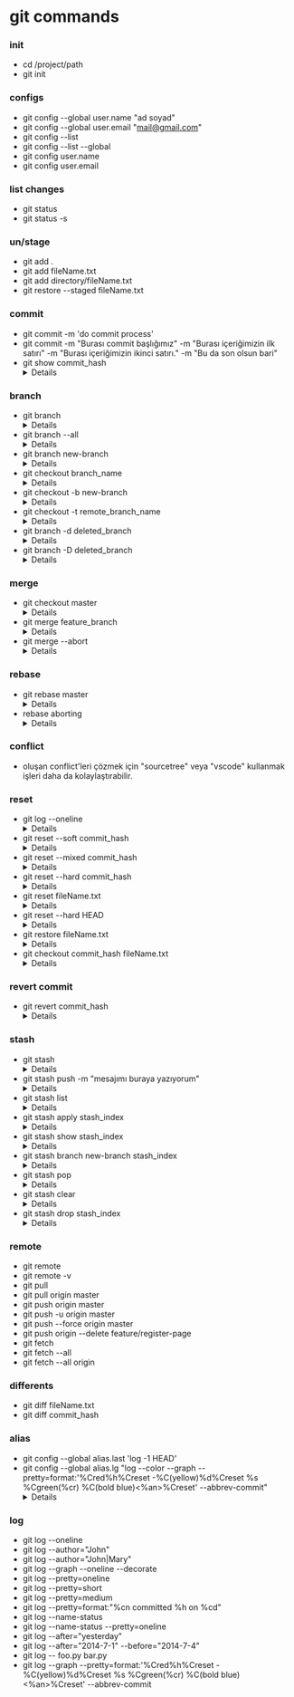 # git commands

### init

- cd /project/path
- git init

### configs

- git config --global user.name "ad soyad"
- git config --global user.email "mail@gmail.com"
- git config --list
- git config --list --global
- git config user.name
- git config user.email

### list changes

- git status
- git status -s

### un/stage

- git add .
- git add fileName.txt
- git add directory/fileName.txt
- git restore --staged fileName.txt

### commit

- git commit -m 'do commit process'
- git commit -m "Burası commit başlığımız" -m "Burası içeriğimizin ilk satırı" -m "Burası içeriğimizin ikinci satırı." -m "Bu da son olsun bari"
- git show commit_hash
    <details>
    belirttiğimiz commit_hash'e sahip olan commit'in ayrıntılarını gösterir.
    </details>

### branch

- git branch
    <details>
    branch'ları listeler
    </details>
- git branch --all
    <details>
    remote'daki branchler ile beraber listeler
    </details>
- git branch new-branch
    <details>
    yeni branch oluşturur.
    </details>
- git checkout branch_name
    <details>
    belirtilen branch'e geçiş yapar.
    </details>
- git checkout -b new-branch
    <details>
    branch oluşturur ve geçiş yapar.
    </details>
- git checkout -t remote_branch_name
    <details>
    remote'da oluşturulan branch'i pull ile local repoya aldıktan sonra üzerinde işlem yapabilmek için remote branch'in ismiyle aynı olan bir branch oluşturur ve yapılan işlemleri pull ettiğimizde remote'daki branch'i günceller
    </details>
- git branch -d deleted_branch
    <details>
    branch'i siler.
    </details>
- git branch -D deleted_branch
    <details>
    büyük D, silmeye zorlar (force). merge yapmadan silmek istiyorsanız force işlemi uygulamalısınız. yani yazdığınız kodları merge edip etmemenizi umursamaz. yazdıklarınız kaybolur.
    </details>

### merge

- git checkout master
    <details>
    önce master branch'ine geçiş yapıyoruz. 
    </details>
- git merge feature_branch
    <details>
    şimdi ise feature_branch'ini bulunduğumuz branch'a (master) merge ediyoruz. feature_branch'da yapılan tüm değişiklikler master branch'ine gelmiş oldu.
    </details>
- git merge --abort
    <details>
    conflict oluştuğu zaman merge işlemini iptal etmek istersek kullanabiliriz. 
    </details>

### rebase

- git rebase master
    <details>
    develop branch'ine geçip master branch'ini rebase uygulamak için kullanılır. 
    </details>
- rebase aborting
    <details>
    öncelikle "git reflog" ile rebase işleminin başlatıldığı kaydı buluyoruz. daha sonra bir önceki kaydın id'sini kopyalıyoruz. "git reset id" işlemini uygulayarak rebase işlemini iptal edilir.
    </details>

### conflict

- oluşan conflict'leri çözmek için "sourcetree" veya "vscode" kullanmak işleri daha da kolaylaştırabilir.

### reset

- git log --oneline
    <details>
    commit hash'ini almak için 
    </details>
- git reset --soft commit_hash
    <details>
    --soft parametresi yaptığınız değişiklikleri korur ve staged halde tutar. commit mesajını yanlış yazdıysanız bu işlemi uyguladıktan sonra commit mesajınızı yeniden yazıp commit edebilirsiniz. 
    </details>
- git reset --mixed commit_hash
    <details>
    --mixed parametresi ile yaptığımız commit'i geri alırız ve yaptığımız değişiklikler staged edilmemiş olarak gelir. yani "git add file_name.txt" komutuyla staged edip commit etmemiz gerekir.
    </details>
- git reset --hard commit_hash
    <details>
    --hard parametresiyle çalıştırırsanız yaptığınız tüm değişiklikleri silerek belirtilen commit'e gidersiniz. zamanda yolculuk yaptırır. kullanması tehlikelidir çünkü yaptığınız önemli bir şey varsa boşa gider. kullanırken DİKKATLİ OLUNUZ. 
    </details>
- git reset fileName.txt
    <details>
    stage edilen dosyayı unstaged eder. yani "git add fileName.txt" işleminin tam tersini yapar.
    </details>
- git reset --hard HEAD
    <details>
    yaptığımız tüm değişiklikleri geri alır. örneğin iki tane dosya üzerinde değişiklik yaptık ve bu değişiklikleri geri almak istiyoruz. o zaman bu komutu kullanabiliriz.
    </details>
- git restore fileName.txt
    <details>
    tüm değişiklikleri geri almak yerine sadece bir dosyadaki değişiklikleri geri almak isteyebiliriz. bunun için "restore" sözcüğünü kullanabilir. "git restore ." kullanarak yine tüm dosyalardaki değişiklikleri geri alabiliriz.
    </details>
- git checkout commit_hash fileName.txt
    <details>
    belirttiğimiz commit'teki dosyayı alıp şimdiki haliyle değiştirebiliriz.
    </details>

### revert commit

- git revert commit_hash
    <details>
    belirtilen commit'teki değişiklikleri geri alır ve bu işlemin yağıldığına dair yeni bir commit oluşturulur.
    </details>

### stash

- git stash
    <details>
    değişiklik yapılan ancak commit edilmeyen dosyalarımız kaydedilir. başka bir branch'e geçiş yaparken kullanmamız gerekir çünkü git bu değişikliklerin ya commit edilmesini ya da stash ile daha sonra kullanılmak üzere kaydedilmesini ister. biz commit etmeyeceğiz ve başka branch'e geçip daha sonra geri geleceğiz. bu yüzden stash kullanmak durumunda kalırız.
    </details>
- git stash push -m "mesajımı buraya yazıyorum"
    <details>
    mesaj yazarak stash işlemini uygulayabiliyoruz.
    </details>
- git stash list
    <details>
    stash uygulanan çalışmalarımızı listeler.
    </details>
- git stash apply stash_index
    <details>
    stash list ile stash index'ini alıp bu komutu çalıştırırsak kaydettiğimiz çalışmalarımız yeniden aktif hale gelecek.
    </details>
- git stash show stash_index
    <details>
    stash içerisindeki dosyaların durumunu görebiliriz.
    </details>
- git stash branch new-branch stash_index
    <details>
    branch oluşturup belirttiğimiz stash'i kullanmak için kullanılır.
    </details>
- git stash pop
    <details>
    stash işlemi uygulanan çalışmalarımızı geri alır ve stash'den siler. 
    </details>
- git stash clear
    <details>
    tüm stash'leri temizler.  
    </details>
- git stash drop stash_index
    <details>
    stash uygulanan çalışmamızı siler. 
    </details>

### remote

- git remote
- git remote -v
- git pull
- git pull origin master
- git push origin master
- git push -u origin master
- git push --force origin master
- git push origin --delete feature/register-page
- git fetch
- git fetch --all
- git fetch --all origin

### differents

- git diff fileName.txt
- git diff commit_hash

### alias

- git config --global alias.last 'log -1 HEAD'
- git config --global alias.lg "log --color --graph --pretty=format:'%Cred%h%Creset -%C(yellow)%d%Creset %s %Cgreen(%cr) %C(bold blue)<%an>%Creset' --abbrev-commit"
    <details>
    "git last" komutu bundan sonra "git log -1 HEAD" görevini yerine getirecek. "git last" bize son commitin ayrıntılarını verecektir. 
    </details>

### log

- git log --oneline
- git log --author="John"
- git log --author="John\|Mary"
- git log --graph --oneline --decorate
- git log --pretty=oneline
- git log --pretty=short
- git log --pretty=medium
- git log --pretty=format:"%cn committed %h on %cd"
- git log --name-status
- git log --name-status --pretty=oneline
- git log --after="yesterday"
- git log --after="2014-7-1" --before="2014-7-4"
- git log -- foo.py bar.py
- git log --graph --pretty=format:'%Cred%h%Creset -%C(yellow)%d%Creset %s %Cgreen(%cr) %C(bold blue)<%an>%Creset' --abbrev-commit